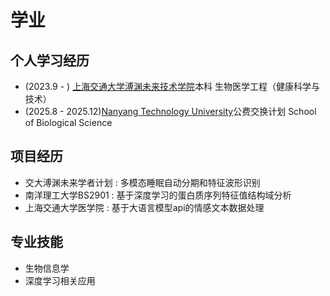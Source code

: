 # 学业
## 个人学习经历

- (2023.9 - ) [上海交通大学溥渊未来技术学院](https://gift.sjtu.edu.cn/)本科 生物医学工程（健康科学与技术）
- (2025.8 - 2025.12)[Nanyang Technology University](https://www.ntu.edu.sg/)公费交换计划 School of Biological Science

## 项目经历
- 交大溥渊未来学者计划 : 多模态睡眠自动分期和特征波形识别
- 南洋理工大学BS2901 : 基于深度学习的蛋白质序列特征值结构域分析
- 上海交通大学医学院 : 基于大语言模型api的情感文本数据处理

## 专业技能

- 生物信息学
- 深度学习相关应用


<script src="https://giscus.app/client.js"
        data-repo="Miuarcher/Miuarcher.github.io"
        data-repo-id="R_kgDOPo7_XA"
        data-category="Announcements"
        data-category-id="DIC_kwDOPo7_XM4Cu7Pw"
        data-mapping="pathname"
        data-strict="0"
        data-reactions-enabled="1"
        data-emit-metadata="0"
        data-input-position="bottom"
        data-theme="preferred_color_scheme"
        data-lang="zh-CN"
        crossorigin="anonymous"
        async>
</script>
